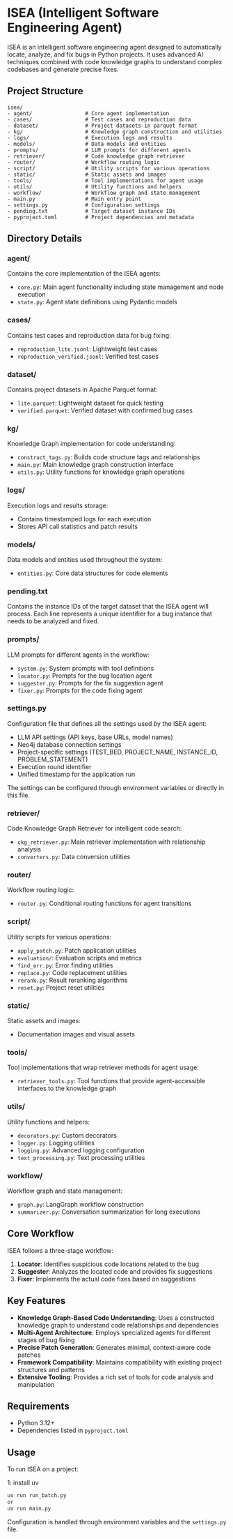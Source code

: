 # ISEA (Intelligent Software Engineering Agent)

ISEA is an intelligent software engineering agent designed to automatically locate, analyze, and fix bugs in Python projects. It uses advanced AI techniques combined with code knowledge graphs to understand complex codebases and generate precise fixes.

## Project Structure

```
isea/
- agent/                 # Core agent implementation
- cases/                 # Test cases and reproduction data
- dataset/               # Project datasets in parquet format
- kg/                    # Knowledge graph construction and utilities
- logs/                  # Execution logs and results
- models/                # Data models and entities
- prompts/               # LLM prompts for different agents
- retriever/             # Code knowledge graph retriever
- router/                # Workflow routing logic
- script/                # Utility scripts for various operations
- static/                # Static assets and images
- tools/                 # Tool implementations for agent usage
- utils/                 # Utility functions and helpers
- workflow/              # Workflow graph and state management
- main.py                # Main entry point
- settings.py            # Configuration settings
- pending.txt            # Target dataset instance IDs
- pyproject.toml         # Project dependencies and metadata
```

## Directory Details

### agent/
Contains the core implementation of the ISEA agents:
- `core.py`: Main agent functionality including state management and node execution
- `state.py`: Agent state definitions using Pydantic models

### cases/
Contains test cases and reproduction data for bug fixing:
- `reproduction_lite.jsonl`: Lightweight test cases
- `reproduction_verified.jsonl`: Verified test cases

### dataset/
Contains project datasets in Apache Parquet format:
- `lite.parquet`: Lightweight dataset for quick testing
- `verified.parquet`: Verified dataset with confirmed bug cases

### kg/
Knowledge Graph implementation for code understanding:
- `construct_tags.py`: Builds code structure tags and relationships
- `main.py`: Main knowledge graph construction interface
- `utils.py`: Utility functions for knowledge graph operations

### logs/
Execution logs and results storage:
- Contains timestamped logs for each execution
- Stores API call statistics and patch results

### models/
Data models and entities used throughout the system:
- `entities.py`: Core data structures for code elements

### pending.txt
Contains the instance IDs of the target dataset that the ISEA agent will process. Each line represents a unique identifier for a bug instance that needs to be analyzed and fixed.

### prompts/
LLM prompts for different agents in the workflow:
- `system.py`: System prompts with tool definitions
- `locator.py`: Prompts for the bug location agent
- `suggester.py`: Prompts for the fix suggestion agent
- `fixer.py`: Prompts for the code fixing agent

### settings.py
Configuration file that defines all the settings used by the ISEA agent:
- LLM API settings (API keys, base URLs, model names)
- Neo4j database connection settings
- Project-specific settings (TEST_BED, PROJECT_NAME, INSTANCE_ID, PROBLEM_STATEMENT)
- Execution round identifier
- Unified timestamp for the application run

The settings can be configured through environment variables or directly in this file.

### retriever/
Code Knowledge Graph Retriever for intelligent code search:
- `ckg_retriever.py`: Main retriever implementation with relationship analysis
- `converters.py`: Data conversion utilities

### router/
Workflow routing logic:
- `router.py`: Conditional routing functions for agent transitions

### script/
Utility scripts for various operations:
- `apply_patch.py`: Patch application utilities
- `evaluation/`: Evaluation scripts and metrics
- `find_err.py`: Error finding utilities
- `replace.py`: Code replacement utilities
- `rerank.py`: Result reranking algorithms
- `reset.py`: Project reset utilities

### static/
Static assets and images:
- Documentation images and visual assets

### tools/
Tool implementations that wrap retriever methods for agent usage:
- `retriever_tools.py`: Tool functions that provide agent-accessible interfaces to the knowledge graph

### utils/
Utility functions and helpers:
- `decorators.py`: Custom decorators
- `logger.py`: Logging utilities
- `logging.py`: Advanced logging configuration
- `text_processing.py`: Text processing utilities

### workflow/
Workflow graph and state management:
- `graph.py`: LangGraph workflow construction
- `summarizer.py`: Conversation summarization for long executions

## Core Workflow

ISEA follows a three-stage workflow:

1. **Locator**: Identifies suspicious code locations related to the bug
2. **Suggester**: Analyzes the located code and provides fix suggestions
3. **Fixer**: Implements the actual code fixes based on suggestions

## Key Features

- **Knowledge Graph-Based Code Understanding**: Uses a constructed knowledge graph to understand code relationships and dependencies
- **Multi-Agent Architecture**: Employs specialized agents for different stages of bug fixing
- **Precise Patch Generation**: Generates minimal, context-aware code patches
- **Framework Compatibility**: Maintains compatibility with existing project structures and patterns
- **Extensive Tooling**: Provides a rich set of tools for code analysis and manipulation

## Requirements

- Python 3.12+
- Dependencies listed in `pyproject.toml`

## Usage

To run ISEA on a project:

1: install uv 


```bash
uv run run_batch.py
or
uv run main.py
```

Configuration is handled through environment variables and the `settings.py` file.